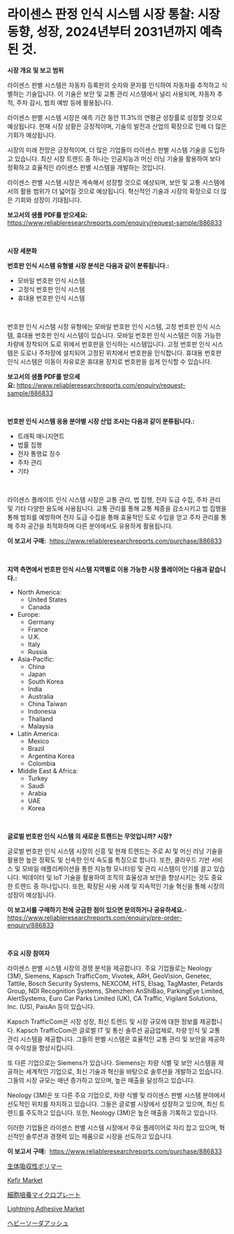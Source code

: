 <p><h1>라이센스 판정 인식 시스템 시장 통찰: 시장 동향, 성장, 2024년부터 2031년까지 예측된 것.</h1></p><p><strong>시장 개요 및 보고 범위</strong></p>
<p><p>라이센스 판별 시스템은 자동차 등록판의 숫자와 문자를 인식하여 자동차를 추적하고 식별하는 기술입니다. 이 기술은 보안 및 교통 관리 시스템에서 널리 사용되며, 자동차 추적, 주차 감시, 범죄 예방 등에 활용됩니다.</p><p>라이센스 판별 시스템 시장은 예측 기간 동안 11.3%의 연평균 성장률로 성장할 것으로 예상됩니다. 현재 시장 상황은 긍정적이며, 기술의 발전과 산업의 확장으로 인해 더 많은 기회가 예상됩니다.</p><p>시장의 미래 전망은 긍정적이며, 더 많은 기업들이 라이센스 판별 시스템 기술을 도입하고 있습니다. 최신 시장 트렌드 중 하나는 인공지능과 머신 러닝 기술을 활용하여 보다 정확하고 효율적인 라이센스 판별 시스템을 개발하는 것입니다.</p><p>라이센스 판별 시스템 시장은 계속해서 성장할 것으로 예상되며, 보안 및 교통 시스템에서의 활용 범위가 더 넓어질 것으로 예상됩니다. 혁신적인 기술과 시장의 확장으로 더 많은 기회와 성장이 기대됩니다.</p></p>
<p><strong>보고서의 샘플 PDF를 받으세요:</strong> <a href="https://www.reliableresearchreports.com/enquiry/request-sample/886833">https://www.reliableresearchreports.com/enquiry/request-sample/886833</a></p>
<p>&nbsp;</p>
<p><strong>시장 세분화</strong></p>
<p><strong>번호판 인식 시스템 유형별 시장 분석은 다음과 같이 분류됩니다.:</strong></p>
<p><ul><li>모바일 번호판 인식 시스템</li><li>고정식 번호판 인식 시스템</li><li>휴대용 번호판 인식 시스템</li></ul></p>
<p>&nbsp;</p>
<p><p>번호판 인식 시스템 시장 유형에는 모바일 번호판 인식 시스템, 고정 번호판 인식 시스템, 휴대용 번호판 인식 시스템이 있습니다. 모바일 번호판 인식 시스템은 이동 가능한 차량에 장착되어 도로 위에서 번호판을 인식하는 시스템입니다. 고정 번호판 인식 시스템은 도로나 주차장에 설치되어 고정된 위치에서 번호판을 인식합니다. 휴대용 번호판 인식 시스템은 이동이 자유로운 휴대용 장치로 번호판을 쉽게 인식할 수 있습니다.</p></p>
<p><strong>보고서의 샘플 PDF를 받으세요:</strong>&nbsp;<a href="https://www.reliableresearchreports.com/enquiry/request-sample/886833">https://www.reliableresearchreports.com/enquiry/request-sample/886833</a></p>
<p>&nbsp;</p>
<p><strong> 번호판 인식 시스템 응용 분야별 시장 산업 조사는 다음과 같이 분류됩니다.:</strong></p>
<p><ul><li>트래픽 매니지먼트</li><li>법률 집행</li><li>전자 통행료 징수</li><li>주차 관리</li><li>기타</li></ul></p>
<p>&nbsp;</p>
<p><p>라이센스 플레이트 인식 시스템 시장은 교통 관리, 법 집행, 전자 도급 수집, 주차 관리 및 기타 다양한 용도에 사용됩니다. 교통 관리를 통해 교통 체증을 감소시키고 법 집행을 통해 범죄를 예방하며 전자 도급 수집을 통해 효율적인 도로 수입을 얻고 주차 관리를 통해 주차 공간을 최적화하며 다른 분야에서도 유용하게 활용됩니다.</p></p>
<p><strong>이 보고서 구매:</strong>&nbsp; <a href="https://www.reliableresearchreports.com/purchase/886833">https://www.reliableresearchreports.com/purchase/886833</a></p>
<p>&nbsp;</p>
<p><strong>지역 측면에서 번호판 인식 시스템 지역별로 이용 가능한 시장 플레이어는 다음과 같습니다.:</strong></p>
<p><ul>
    <li>
        North America:
        <ul>
            <li>United States</li>
            <li>Canada</li>
        </ul>
    </li>
    <li>
        Europe:
        <ul>
            <li>Germany</li>
            <li>France</li>
            <li>U.K.</li>
            <li>Italy</li>
            <li>Russia</li>
        </ul>
    </li>
    <li>
        Asia-Pacific:
        <ul>
            <li>China</li>
            <li>Japan</li>
            <li>South Korea</li>
            <li>India</li>
            <li>Australia</li>
            <li>China Taiwan</li>
            <li>Indonesia</li>
            <li>Thailand</li>
            <li>Malaysia</li>
        </ul>
    </li>
    <li>
        Latin America:
        <ul>
            <li>Mexico</li>
            <li>Brazil</li>
            <li>Argentina Korea</li>
            <li>Colombia</li>
        </ul>
    </li>
    <li>
        Middle East & Africa:
        <ul>
            <li>Turkey</li>
            <li>Saudi</li>
            <li>Arabia</li>
            <li>UAE</li>
            <li>Korea</li>
        </ul>
    </li>
    </ul></p>
<p>&nbsp;</p>
<p><strong>글로벌 번호판 인식 시스템 의 새로운 트렌드는 무엇입니까? 시장?</strong></p>
<p><p>글로벌 번호판 인식 시스템 시장의 신흥 및 현재 트렌드는 주로 AI 및 머신 러닝 기술을 활용한 높은 정확도 및 신속한 인식 속도를 특징으로 합니다. 또한, 클라우드 기반 서비스 및 모바일 애플리케이션을 통한 지능형 모니터링 및 관리 시스템이 인기를 끌고 있습니다. 빅데이터 및 IoT 기술을 활용하여 조직의 효율성과 보안을 향상시키는 것도 중요한 트렌드 중 하나입니다. 또한, 확장된 사용 사례 및 지속적인 기술 혁신을 통해 시장의 성장이 예상됩니다.</p></p>
<p><strong>이 보고서를 구매하기 전에 궁금한 점이 있으면 문의하거나 공유하세요.</strong>- <a href="https://www.reliableresearchreports.com/enquiry/pre-order-enquiry/886833">https://www.reliableresearchreports.com/enquiry/pre-order-enquiry/886833</a></p>
<p>&nbsp;</p>
<p><strong>주요 시장 참여자</strong></p>
<p><p>라이센스 판별 시스템 시장의 경쟁 분석을 제공합니다. 주요 기업들로는 Neology (3M), Siemens, Kapsch TrafficCom, Vivotek, ARH, GeoVision, Genetec, Tattile, Bosch Security Systems, NEXCOM, HTS, Elsag, TagMaster, Petards Group, NDI Recognition Systems, Shenzhen AnShiBao, ParkingEye Limited, AlertSystems, Euro Car Parks Limited (UK), CA Traffic, Vigilant Solutions, Inc. (US), PaisAn 등이 있습니다.</p><p>Kapsch TrafficCom은 시장 성장, 최신 트렌드 및 시장 규모에 대한 정보를 제공합니다. Kapsch TrafficCom은 글로벌 IT 및 통신 솔루션 공급업체로, 차량 인식 및 교통 관리 시스템을 제공합니다. 그들의 판별 시스템은 효율적인 교통 관리 및 보안을 제공하여 수익성을 향상시킵니다.</p><p>또 다른 기업으로는 Siemens가 있습니다. Siemens는 차량 식별 및 보안 시스템을 제공하는 세계적인 기업으로, 최신 기술과 혁신을 바탕으로 솔루션을 개발하고 있습니다. 그들의 시장 규모는 매년 증가하고 있으며, 높은 매출을 달성하고 있습니다.</p><p>Neology (3M)은 또 다른 주요 기업으로, 차량 식별 및 라이센스 판별 시스템 분야에서 선도적인 위치를 차지하고 있습니다. 그들은 글로벌 시장에서 성장하고 있으며, 최신 트렌드를 주도하고 있습니다. 또한, Neology (3M)은 높은 매출을 기록하고 있습니다.</p><p>이러한 기업들은 라이센스 판별 시스템 시장에서 주요 플레이어로 자리 잡고 있으며, 혁신적인 솔루션과 경쟁력 있는 제품으로 시장을 선도하고 있습니다.</p></p>
<p><strong>이 보고서 구매:</strong>&nbsp;&nbsp;<a href="https://www.reliableresearchreports.com/purchase/886833">https://www.reliableresearchreports.com/purchase/886833</a></p>
<p><p><a href="https://github.com/lily-u-genius/Market-Research-Report-List-1/blob/main/555319217527.md">生体吸収性ポリマー</a></p><p><a href="https://github.com/moyahfrancoestellec51j635wcx/Market-Research-Report-List-1/blob/main/kefir-market.md">Kefir Market</a></p><p><a href="https://medium.com/@torreyjones1910/%E7%B4%B0%E8%83%9E%E5%9F%B9%E9%A4%8A%E3%83%9E%E3%82%A4%E3%82%AF%E3%83%AD%E3%83%97%E3%83%AC%E3%83%BC%E3%83%88%E5%B8%82%E5%A0%B4%E3%81%AE%E6%8C%87%E6%A8%99%E3%82%92%E8%A7%A3%E8%AA%AD%E3%81%99%E3%82%8B-%E5%B8%82%E5%A0%B4%E3%82%B7%E3%82%A7%E3%82%A2-%E3%83%88%E3%83%AC%E3%83%B3%E3%83%89-%E6%88%90%E9%95%B7%E3%83%91%E3%82%BF%E3%83%BC%E3%83%B3-832d0ab84a4c">細胞培養マイクロプレート</a></p><p><a href="https://www.linkedin.com/pulse/lightning-adhesive-market-share-amp-new-trends-analysis-report-hxdte?trackingId=8BPM9kYn89tJfDUktbyjRA%3D%3D">Lightning Adhesive Market</a></p><p><a href="https://medium.com/@ferneconroy11/%E3%83%98%E3%83%93%E3%83%BC%E3%82%BD%E3%83%BC%E3%83%80%E3%82%A2%E3%83%83%E3%82%B7%E3%83%A5%E5%B8%82%E5%A0%B4%E3%81%AF-%E5%B8%82%E5%A0%B4%E3%82%B7%E3%82%A7%E3%82%A2-%E3%82%B5%E3%82%A4%E3%82%BA-%E3%81%8A%E3%82%88%E3%81%B32031%E5%B9%B4%E3%81%BE%E3%81%A7%E3%81%AE%E4%BA%88%E6%B8%AC%E3%81%AB%E7%84%A6%E7%82%B9%E3%82%92%E5%BD%93%E3%81%A6%E3%81%A6%E3%81%84%E3%81%BE%E3%81%99-19e03034493d">ヘビーソーダアッシュ</a></p></p>
